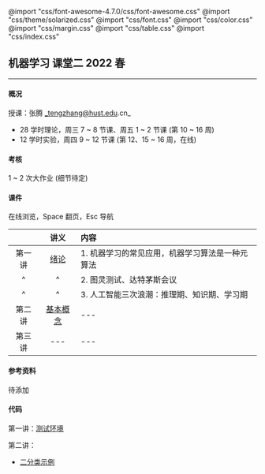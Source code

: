 @import "css/font-awesome-4.7.0/css/font-awesome.css"
@import "css/theme/solarized.css"
@import "css/font.css"
@import "css/color.css"
@import "css/margin.css"
@import "css/table.css"
@import "css/index.css"

## 机器学习 课堂二 2022 春

---

#### 概况

授课：张腾 _tengzhang@hust.edu.cn_

- 28 学时理论，周三 7 ~ 8 节课、周五 1 ~ 2 节课 (第 10 ~ 16 周)
- 12 学时实验，周四 9 ~ 12 节课 (第 12、15 ~ 16 周，在线)

#### 考核

1 ~ 2 次大作业 (细节待定)

#### 课件

在线浏览，Space 翻页，Esc 导航

<div class="threelines outline" markdown=1>

|        |            讲义            | 内容                                            |
| :----: | :------------------------: | :---------------------------------------------- |
| 第一讲 |   [绪论](slides/01.html)   | 1. 机器学习的常见应用，机器学习算法是一种元算法 |
|   ^    |             ^              | 2. 图灵测试、达特茅斯会议                       |
|   ^    |             ^              | 3. 人工智能三次浪潮：推理期、知识期、学习期     |
| 第二讲 | [基本概念](slides/02.html) | ---                                             |
| 第三讲 |            ---             | ---                                             |

</div>

#### 参考资料

待添加

#### 代码

第一讲：[测试环境](python/demo.ipynb)

第二讲：

- [二分类示例](python/binary-classif.ipynb)
